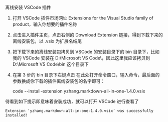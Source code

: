 离线安装 VSCode 插件

1. 打开 VSCode 插件市场网址 Extensions for the Visual Studio family of product，输入你想要的插件名称

2. 点击进入插件主页，点击右侧的 Download Extension 链接，得到下载下来的离线安装包，以 .vsix 为扩展名结尾

3. 把下载下来的离线安装包拷贝到 VSCode 的安装目录下的 bin 目录下，比如我的 VSCode 安装在 D:\Microsoft VS Code\，因此这里我应该拷贝到 D:\Microsoft VS Code\bin 这个目录下

4. 在第 3 步的 bin 目录下右键点击 在此处打开命令窗口，输入命令，最后面的参数换成你下载的插件离线安装包的名字即可：

    code --install-extension yzhang.markdown-all-in-one-1.4.0.vsix

待看到如下提示即意味着安装成功，就可以打开 VSCode 进行查看了

    Extension ‘yzhang.markdown-all-in-one-1.4.0.vsix’ was successfully installed!
